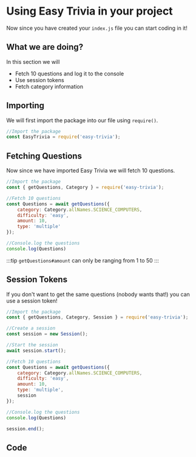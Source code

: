 # Using Easy Trivia in your project
Now since you have created your `index.js` file you can start coding in it!

## What we are doing?
In this section we will
* Fetch 10 questions and log it to the console
* Use session tokens
* Fetch category information

## Importing
We will first import the package into our file using `require()`.

<!-- eslint-skip -->
```js {1,2}
//Import the package
const EasyTrivia = require('easy-trivia');
```

## Fetching Questions
Now since we have imported Easy Trivia we will fetch 10 questions.

<!-- eslint-skip -->
```js {4-13}
//Import the package
const { getQuestions, Category } = require('easy-trivia');

//Fetch 10 questions
const Questions = await getQuestions({
    category: Category.allNames.SCIENCE_COMPUTERS,
    difficulty: 'easy',
    amount: 10,
    type: 'multiple'
});

//Console.log the questions
console.log(Questions)
```

:::tip
`getQuestions#amount` can only be ranging from 1 to 50
:::

## Session Tokens
If you don't want to get the same questions (nobody wants that!) you can use a session token!

<!-- eslint-skip -->
```js {4-8,16,22}
//Import the package
const { getQuestions, Category, Session } = require('easy-trivia');

//Create a session
const session = new Session();

//Start the session
await session.start();

//Fetch 10 questions
const Questions = await getQuestions({
    category: Category.allNames.SCIENCE_COMPUTERS,
    difficulty: 'easy',
    amount: 10,
    type: 'multiple',
    session
});

//Console.log the questions
console.log(Questions)

session.end();
```

## Code
<ResultingCode path="index.js" />

